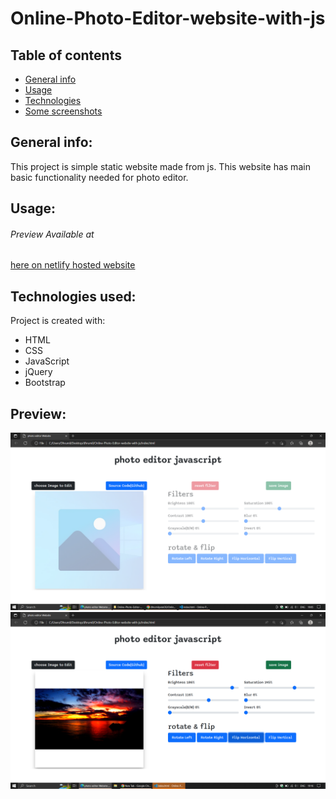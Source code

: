 # Online-Photo-Editor-website-with-js
## Table of contents
* [General info](#general-info)
* [Usage](#Usage)
* [Technologies](#technologies-used)
* [Some screenshots](#Preview)

## General info:
This project is simple static website made from js.
This website has main basic functionality needed for photo editor.

## Usage:
###### Preview Available at
[here on netlify hosted website](https://photoeditorjs.netlify.app/)

## Technologies used:
Project is created with:
* HTML
* CSS
* JavaScript
* jQuery
* Bootstrap

## Preview:
![Image of landing page](screenshots/ss1.png)
![Image of Progressing](screenshots/ss2.png)


